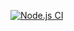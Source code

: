 [![Node.js CI](https://github.com/HopeLotriet/bootcamp-terminal-tests/actions/workflows/node.js.yml/badge.svg)](https://github.com/HopeLotriet/bootcamp-terminal-tests/actions/workflows/node.js.yml)

